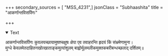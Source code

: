 +++
secondary_sources = [ "MSS_4231",]
jsonClass = "Subhaashita"
title = "आकर्णान्तविसर्पिणः"

+++

<details open><summary>Text</summary>

आकर्णान्तविसर्पिणः कुवलयच्छायामुषश्चक्षुषः क्षेपा एव तवाहरन्ति हृदयं किं संभ्रमेणामुना।  
मुग्धे केवलमेतदाहितनखोत्खाताङ्कमुत्पांशुलम् बाह्वोर्मूलमलीकमुक्तकबरीबन्धच्छलाद् दर्शितम्॥
</details>
